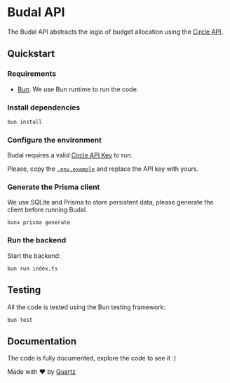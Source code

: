 # Budal API

The Budal API abstracts the logic of budget allocation using the [Circle API](https://developers.circle.com/).

## Quickstart

### Requirements

-  [Bun](https://bun.sh/): We use Bun runtime to run the code.

### Install dependencies

```bash
bun install
```

### Configure the environment

Budal requires a valid [Circle API Key](https://developers.circle.com/w3s/docs/circle-developer-account) to run.

Please, copy the [`.env.example`](./.env.example) and replace the API key with yours.

### Generate the Prisma client

We use SQLite and Prisma to store persistent data, please generate the client before running Budal.

```shell
bunx prisma generate
```

### Run the backend

Start the backend:

```shell
bun run index.ts
```

## Testing

All the code is tested using the Bun testing framework:

```shell
bun test
```

## Documentation

The code is fully documented, explore the code to see it :)

Made with ❤️ by [Quartz](https://www.quartz.technology/)